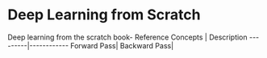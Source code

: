 # Deep Learning from Scratch
Deep learning from the scratch book- Reference
Concepts | Description
---------|------------
Forward Pass|
Backward Pass|
